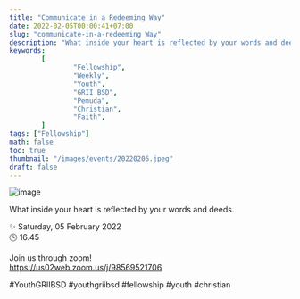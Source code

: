 ```yaml
---
title: "Communicate in a Redeeming Way"
date: 2022-02-05T00:00:41+07:00
slug: "communicate-in-a-redeeming Way"
description: "What inside your heart is reflected by your words and deeds."
keywords:
        [
                "Fellowship",
                "Weekly",
                "Youth",
                "GRII BSD",
                "Pemuda",
                "Christian",
                "Faith",
        ]
tags: ["Fellowship"]
math: false
toc: true
thumbnail: "/images/events/20220205.jpeg"
draft: false
---
```


![image](/images/events/20220205.jpeg)

What inside your heart is reflected by your words and deeds.

✨ Saturday, 05 February 2022\
🕓 16.45

Join us through zoom!\
https://us02web.zoom.us/j/98569521706

#YouthGRIIBSD #youthgriibsd #fellowship #youth #christian
